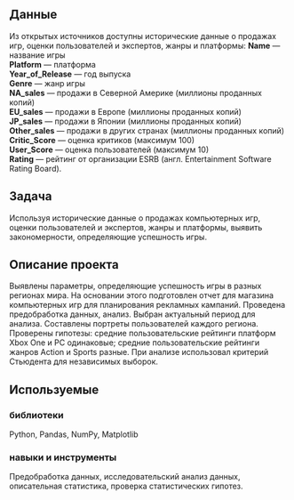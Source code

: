 ## Данные
Из открытых источников доступны исторические данные о продажах игр, оценки пользователей и экспертов, жанры и платформы: 
**Name** — название игры  
**Platform** — платформа  
**Year_of_Release** — год выпуска  
**Genre** — жанр игры  
**NA_sales** — продажи в Северной Америке (миллионы проданных копий)  
**EU_sales** — продажи в Европе (миллионы проданных копий)  
**JP_sales** — продажи в Японии (миллионы проданных копий)  
**Other_sales** — продажи в других странах (миллионы проданных копий)  
**Critic_Score** — оценка критиков (максимум 100)  
**User_Score** — оценка пользователей (максимум 10)  
**Rating** — рейтинг от организации ESRB (англ. Entertainment Software Rating Board). 

## Задача
Используя исторические данные о продажах компьютерных игр, оценки пользователей и экспертов, жанры и платформы, выявить закономерности, определяющие успешность игры.

## Описание проекта
Выявлены параметры, определяющие успешность игры в разных регионах мира. На основании этого подготовлен отчет для магазина компьютерных игр для планирования рекламных кампаний. Проведена предобработка данных, анализ. Выбран актуальный период для анализа. Составлены портреты пользователей каждого региона. Проверены гипотезы: средние пользовательские рейтинги платформ Xbox One и PC одинаковые; средние пользовательские рейтинги жанров Action и Sports разные. При анализе использовал критерий Стьюдента для независимых выборок.

## Используемые  
### библиотеки 
Python, Pandas, NumPy, Matplotlib  

### навыки и инструменты  
Предобработка данных, исследовательский анализ данных, описательная статистика, проверка статистических гипотез.